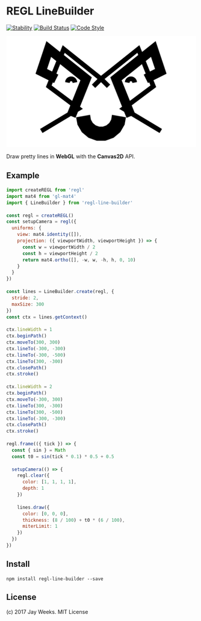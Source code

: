 # REGL LineBuilder

[![Stability][stability-image]][stability-url]
[![Build Status][travis-image]][travis-url]
[![Code Style][style-image]][style-url]

[![Pretty Face](./assets/images/pretty-face.png)](./examples/basic.js)

Draw pretty lines in **WebGL** with the **Canvas2D** API.

## Example

```javascript
import createREGL from 'regl'
import mat4 from 'gl-mat4'
import { LineBuilder } from 'regl-line-builder'

const regl = createREGL()
const setupCamera = regl({
  uniforms: {
    view: mat4.identity([]),
    projection: ({ viewportWidth, viewportHeight }) => {
      const w = viewportWidth / 2
      const h = viewportHeight / 2
      return mat4.ortho([], -w, w, -h, h, 0, 10)
    }
  }
})

const lines = LineBuilder.create(regl, {
  stride: 2,
  maxSize: 300
})
const ctx = lines.getContext()

ctx.lineWidth = 1
ctx.beginPath()
ctx.moveTo(300, 300)
ctx.lineTo(-300, -300)
ctx.lineTo(-300, -500)
ctx.lineTo(300, -300)
ctx.closePath()
ctx.stroke()

ctx.lineWidth = 2
ctx.beginPath()
ctx.moveTo(-300, 300)
ctx.lineTo(300, -300)
ctx.lineTo(300, -500)
ctx.lineTo(-300, -300)
ctx.closePath()
ctx.stroke()

regl.frame(({ tick }) => {
  const { sin } = Math
  const t0 = sin(tick * 0.1) * 0.5 + 0.5

  setupCamera(() => {
    regl.clear({
      color: [1, 1, 1, 1],
      depth: 1
    })

    lines.draw({
      color: [0, 0, 0],
      thickness: (8 / 100) + t0 * (6 / 100),
      miterLimit: 1
    })
  })
})

```

## Install

```
npm install regl-line-builder --save
```

## License
(c) 2017 Jay Weeks. MIT License

[stability-url]: https://nodejs.org/api/documentation.html#documentation_stability_index
[stability-image]: https://img.shields.io/badge/stability-experimental-orange.svg?style=flat-square
[travis-url]: https://travis-ci.org/jpweeks/regl-line-builder
[travis-image]: https://img.shields.io/travis/jpweeks/regl-line-builder/master.svg?style=flat-square
[style-url]: https://standardjs.com
[style-image]: https://img.shields.io/badge/code%20style-standard-brightgreen.svg?style=flat-square
